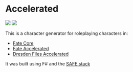 # Accelerated

![](https://github.com/pbryon/accelerated/workflows/CI/badge.svg) ![](https://github.com/pbryon/accelerated/workflows/npm/badge.svg)

This is a character generator for roleplaying characters in:

* [Fate Core](https://fate-srd.com/fate-core/basics)
* [Fate Accelerated](https://fate-srd.com/fate-accelerated/get-started)
* [Dresden Files Accelerated](https://www.evilhat.com/home/dresden-files-accelerated/)

It was built using F# and the [SAFE stack](https://safe-stack.github.io/docs/)